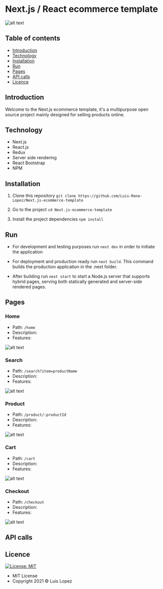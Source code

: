 # Next.js / React ecommerce template

![alt text](https://nx.dev/documentation/latest/shared/nextjs-logo.png)

## Table of contents

* [Introduction](#introduction)
* [Technology](#technology)
* [Installation](#installation)
* [Run](#run)
* [Pages](#endpoints)
* [API calls](#api-calls)
* [Licence](#licence)


## Introduction

Welcome to the Next.js ecommerce template, it's a multipurpose open source project mainly designed for selling products online.  

## Technology

* Next.js 
* React.js
* Redux
* Server side rendering
* React Bootstrap
* NPM

## Installation

1. Clone this repository `git clone https://github.com/Luis-Rene-Lopez/Next.js-ecommerce-template`

2. Go to the project `cd Next.js-ecommerce-template`

3. Install the project dependencies `npm install`

## Run

* For development and testing purposes run `next dev` in order to initiate the application

* For deployment and production ready run `next build`. This command builds the production application in the .next folder.

* After building run `next start` to start a Node.js server that supports hybrid pages, serving both statically generated and server-side rendered pages.

## Pages

### Home

* Path: `/home`
* Description:
* Features: 

![alt text](https://i.imgur.com/p1JXJBR.png)

### Search

* Path: `/search?item=productName`
* Description:
* Features: 

![alt text](https://i.imgur.com/GCkN1El.png)

### Product

* Path: `/product/:productId`
* Description:
* Features: 

![alt text](https://i.imgur.com/X3Icsik.png)

### Cart

* Path: `/cart`
* Description:
* Features: 

![alt text](https://i.imgur.com/XORfO2D.png)

### Checkout

* Path: `/checkout`
* Description:
* Features: 

![alt text](https://i.imgur.com/N5Ewmdl.png)

## API calls

## Licence
 [![License: MIT](https://img.shields.io/badge/License-MIT-yellow.svg)](https://opensource.org/licenses/MIT)

* MIT License
* Copyright 2021 © Luis Lopez